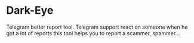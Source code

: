 # Dark-Eye
Telegram better report tool. Telegram support react on someone when he got a lot of reports this tool helps you to report a scammer, spammer...
